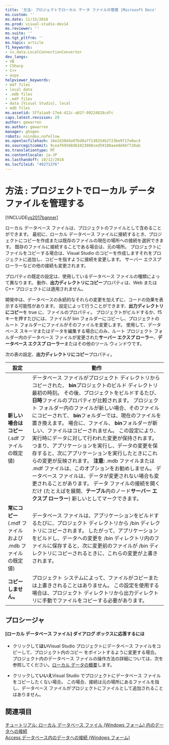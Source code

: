 ```yaml
---
title: '方法: プロジェクトでローカル データ ファイルの管理 |Microsoft Docs'
ms.custom: ''
ms.date: 11/15/2016
ms.prod: visual-studio-dev14
ms.reviewer: ''
ms.suite: ''
ms.tgt_pltfrm: ''
ms.topic: article
f1_keywords:
- vs.data.LocalConnectionConverter
dev_langs:
- VB
- CSharp
- C++
- aspx
helpviewer_keywords:
- mdf files
- local data
- .mdb files
- .mdf files
- data [Visual Studio], local
- mdb files
ms.assetid: 3ffa1aa9-17e4-422c-a02f-09224828cdfc
caps.latest.revision: 29
author: gewarren
ms.author: gewarren
manager: ghogen
robots: noindex,nofollow
ms.openlocfilehash: 16e2d38dda97bd8a7f130254b2f23be9f17e0ac4
ms.sourcegitcommit: 9ceaf69568d61023868ced59108ae4dd46f720ab
ms.translationtype: MT
ms.contentlocale: ja-JP
ms.lasthandoff: 10/12/2018
ms.locfileid: "49271376"
---
```

# <a name="how-to-manage-local-data-files-in-your-project"></a>方法 : プロジェクトでローカル データ ファイルを管理する
[!INCLUDE[vs2017banner](../includes/vs2017banner.md)]

ローカル データベース ファイルは、プロジェクトのファイルとして含めることができます。 最初に、ローカル データベース ファイルに接続するとき、プロジェクトにコピーを作成または既存のファイルの現在の場所への接続を選択できます。 既存のファイルに接続することである場合は、元の場所。 プロジェクトにファイルをコピーする場合は、Visual Studio のコピーを作成しますそれをプロジェクトに追加し、コピーを指すように接続を変更します。 サーバー エクスプ ローラーなどの他の接続も変更されます。  
  
 プロパティの既定の設定は、使用しているデータベース ファイルの種類によって異なります。 動作、**出力ディレクトリにコピー**プロパティは、Web または C++ プロジェクトには適用されません。  
  
 開発中は、データベースの永続的なそれらの変更を加えずに、コードの効果を表示する可能性があります。 設定によって行うことができます、**出力ディレクトリにコピー**を true に、ファイルのプロパティ。 プロジェクトがビルドするか、f5 キーを押すたびには、ファイルが bin フォルダーにコピーし、プロジェクトのルート フォルダーにファイルがそのファイルを変更します。 使用して、データベース スキーマまたはデータを編集する場合にのみ、ルート プロジェクト フォルダー内のデータベース ファイルが変更された**サーバー エクスプ ローラー**、**データベース エクスプ ローラー**またはその他のツール ウィンドウです。  
  
 次の表の設定、**出力ディレクトリにコピー**プロパティ。  
  
|設定|動作|  
|-------------|--------------|  
|**新しい場合はコピー** (.sdf ファイルの既定値)|データベース ファイルがプロジェクト ディレクトリからコピーされた、 **bin**プロジェクトのビルド ディレクトリ最初の時刻。 その後、プロジェクトをビルドするたび、**日時**ファイルのプロパティが比較されます。 プロジェクト フォルダー内のファイルが新しい場合、そのファイルにコピーされて、 **bin**フォルダーでは、現在のファイルを置き換えます。 場合に、ファイル、 **bin**フォルダーが新しい、ファイルはコピーされません。 この設定により、実行時にデータに対して行われた変更が保持されます。つまり、アプリケーションを実行し、データの変更を保存すると、次にアプリケーションを実行したときにこれらの変更が反映されます。 **注意:** .mdb ファイルまたは .mdf ファイルは、このオプションをお勧めしません。 データベース ファイルは、データが変更されない場合も変更されることがあります。 データ ファイルの接続を開くだけ (たとえばを展開、**テーブル**内のノード**サーバー エクスプ ローラー**) 新しいとしてマークできます。|  
|**常にコピー** (.mdf ファイルおよび .mdb ファイルの既定値)|データベース ファイルは、アプリケーションをビルドするたびに、プロジェクト ディレクトリから /bin ディレクトリにコピーされます。 したがって、アプリケーションをビルドし、データへの変更を /bin ディレクトリ内のファイルに保存すると、次に変更前のファイルが /bin ディレクトリにコピーされるときに、これらの変更が上書きされます。|  
|**コピーしません。**|プロジェクト システムによって、ファイルがコピーまたは上書きされることはありません。 この設定を使用する場合は、プロジェクト ディレクトリから出力ディレクトリに手動でファイルをコピーする必要があります。|  
  
## <a name="procedure"></a>プロシージャ  
  
#### <a name="to-respond-to-the-local-database-file-dialog-box"></a>[ローカル データベース ファイル] ダイアログ ボックスに応答するには  
  
-   クリックして**はい**Visual Studio プロジェクトにデータベース ファイルをコピーして、プロジェクト内のコピー をポイントするように変更する場合。 プロジェクト内のデータベース ファイルの操作方法の詳細については、次を参照してください。[ローカル データの概要](../data-tools/local-data-overview.md)します。  
  
-   クリックして**いいえ**Visual Studio でプロジェクトにデータベース ファイルをコピーしたくない場合。 この場合、接続は元の場所にあるファイルを指し、データベース ファイルがプロジェクトにファイルとして追加されることはありません。  
  
## <a name="see-also"></a>関連項目  
 [チュートリアル: ローカル データベース ファイル (Windows フォーム) 内のデータへの接続](../data-tools/walkthrough-connecting-to-data-in-a-local-database-file-windows-forms.md)   
 [Access データベース内のデータへの接続 (Windows フォーム)](../data-tools/connect-to-data-in-an-access-database-windows-forms.md)